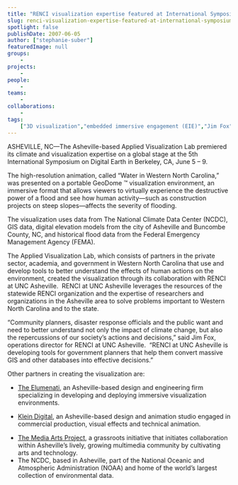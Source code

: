 ```yaml
---
title: "RENCI visualization expertise featured at International Symposium on Digital Earth"
slug: renci-visualization-expertise-featured-at-international-symposium-on-digital-earth
spotlight: false
publishDate: 2007-06-05
author: ["stephanie-suber"]
featuredImage: null
groups:
    - 
projects:
    - 
people:
    - 
teams: 
    - 
collaborations:
    - 
tags:
    ["3D visualization","embedded immersive engagement (EIE)","Jim Fox","National Oceanic and Atmospheric Administration (NOAA)"]
---
```

ASHEVILLE, NC—The Asheville-based Applied Visualization Lab premiered its climate and visualization expertise on a global stage at the 5th International Symposium on Digital Earth in Berkeley, CA, June 5 – 9.

<!--more-->

The high-resolution animation, called “Water in Western North Carolina,” was presented on a portable GeoDome ™ visualization environment, an immersive format that allows viewers to virtually experience the destructive power of a flood and see how human activity—such as construction projects on steep slopes—affects the severity of flooding.

The visualization uses data from The National Climate Data Center (NCDC), GIS data, digital elevation models from the city of Asheville and Buncombe County, NC, and historical flood data from the Federal Emergency Management Agency (FEMA).

The Applied Visualization Lab, which consists of partners in the private sector, academia, and government in Western North Carolina that use and develop tools to better understand the effects of human actions on the environment, created the visualization through its collaboration with RENCI at UNC Asheville.  RENCI at UNC Asheville leverages the resources of the statewide RENCI organization and the expertise of researchers and organizations in the Asheville area to solve problems important to Western North Carolina and to the state.

“Community planners, disaster response officials and the public want and need to better understand not only the impact of climate change, but also the repercussions of our society’s actions and decisions,” said Jim Fox, operations director for RENCI at UNC Asheville.  “RENCI at UNC Asheville is developing tools for government planners that help them convert massive GIS and other databases into effective decisions.”

Other partners in creating the visualization are:
<ul type="disc">
 	<li><a href="http://www.elumenati.com/" target="_blank" rel="noopener">The Elumenati</a>, an Asheville-based design and engineering firm specializing in developing and deploying immersive visualization environments.</li>
</ul>
<ul type="disc">
 	<li><a href="http://www.kleindigital.com/" target="_blank" rel="noopener">Klein Digital</a>, an Asheville-based design and animation studio engaged in commercial production, visual effects and technical animation.</li>
</ul>
<ul type="disc">
 	<li><a href="http://www.themap.org/" target="_blank" rel="noopener">The Media Arts Project</a>, a grassroots initiative that initiates collaboration within Asheville’s lively, growing multimedia community by cultivating arts and technology.</li>
 	<li>The NCDC, based in Asheville, part of the National Oceanic and Atmospheric Administration (NOAA) and home of the world’s largest collection of environmental data.</li>
</ul>
